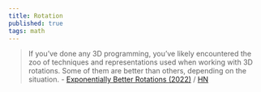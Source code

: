 ```yaml
---
title: Rotation
published: true
tags: math
---
```

> If you’ve done any 3D programming, you’ve likely encountered the zoo of techniques and representations used when working with 3D rotations. Some of them are better than others, depending on the situation. - [	Exponentially Better Rotations (2022)](http://thenumb.at/Exponential-Rotations/) / [HN](https://news.ycombinator.com/item?id=40684901)
